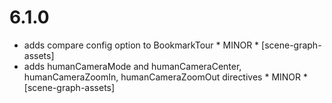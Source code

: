 6.1.0
=====

- adds compare config option to BookmarkTour * MINOR * [scene-graph-assets]
- adds humanCameraMode and humanCameraCenter, humanCameraZoomIn, humanCameraZoomOut directives * MINOR * [scene-graph-assets]